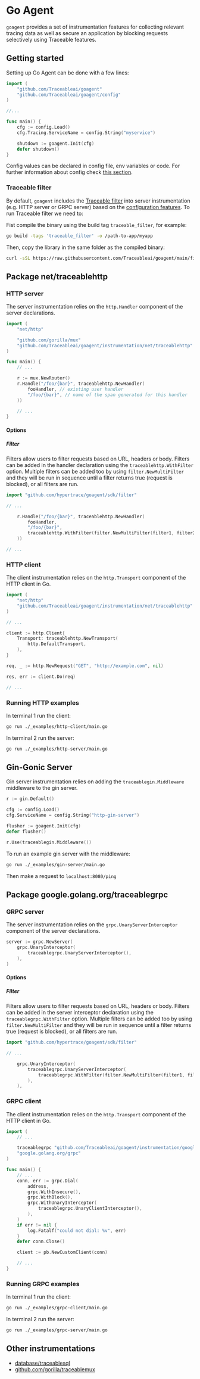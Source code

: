 # Go Agent

`goagent` provides a set of instrumentation features for collecting relevant tracing data as well as secure an application by blocking requests selectively using Traceable features.

## Getting started

Setting up Go Agent can be done with a few lines:

```go
import (
    "github.com/Traceableai/goagent"
    "github.com/Traceableai/goagent/config"
)

//...

func main() {
    cfg := config.Load()
    cfg.Tracing.ServiceName = config.String("myservice")

    shutdown := goagent.Init(cfg)
    defer shutdown()
}
```

Config values can be declared in config file, env variables or code. For further information about config check [this section](config/README.md).

### Traceable filter

By default, `goagent` includes the [Traceable filter](./filter/traceable) into server instrumentation (e.g. HTTP server or GRPC server)
based on the [configuration features](https://github.com/Traceableai/agent-config/blob/main/proto/ai/traceable/agent/config/v1/config.proto#L29).
To run Traceable filter we need to:

Fist compile the binary using the build tag `traceable_filter`, for example:

```bash
go build -tags 'traceable_filter' -o /path-to-app/myapp
```

Then, copy the library in the same folder as the compiled binary:

```bash
curl -sSL https://raw.githubusercontent.com/Traceableai/goagent/main/filter/traceable/copy-library.sh | bash -s -- /path-to-app
```

## Package net/traceablehttp

### HTTP server

The server instrumentation relies on the `http.Handler` component of the server declarations.

```go
import (
    "net/http"

    "github.com/gorilla/mux"
    "github.com/Traceableai/goagent/instrumentation/net/traceablehttp"
)

func main() {
    // ...

    r := mux.NewRouter()
    r.Handle("/foo/{bar}", traceablehttp.NewHandler(
        fooHandler, // existing user handler
        "/foo/{bar}", // name of the span generated for this handler
    ))

    // ...
}
```

#### Options

##### Filter

Filters allow users to filter requests based on URL, headers or body. Filters can be added in the handler declaration using the `traceablehttp.WithFilter` option. Multiple filters can be added too by using `filter.NewMultiFilter` and they will be run in sequence until a filter returns true (request is blocked), or all filters are run.

```go
import "github.com/hypertrace/goagent/sdk/filter"

// ...

    r.Handle("/foo/{bar}", traceablehttp.NewHandler(
        fooHandler,
        "/foo/{bar}",
        traceablehttp.WithFilter(filter.NewMultiFilter(filter1, filter2)),
    ))

// ...

````

### HTTP client

The client instrumentation relies on the `http.Transport` component of the HTTP client in Go.

```go
import (
    "net/http"
    "github.com/Traceableai/goagent/instrumentation/net/traceablehttp"
)

// ...

client := http.Client{
    Transport: traceablehttp.NewTransport(
        http.DefaultTransport,
    ),
}

req, _ := http.NewRequest("GET", "http://example.com", nil)

res, err := client.Do(req)

// ...
```

### Running HTTP examples

In terminal 1 run the client:

```bash
go run ./_examples/http-client/main.go
```

In terminal 2 run the server:

```bash
go run ./_examples/http-server/main.go
```

## Gin-Gonic Server

Gin server instrumentation relies on adding the `traceablegin.Middleware` middleware to the gin server.

```go
r := gin.Default()

cfg := config.Load()
cfg.ServiceName = config.String("http-gin-server")

flusher := goagent.Init(cfg)
defer flusher()

r.Use(traceablegin.Middleware())
```

To run an example gin server with the middleware:

```bash
go run ./_examples/gin-server/main.go
```

Then make a request to `localhost:8080/ping`

## Package google.golang.org/traceablegrpc

### GRPC server

The server instrumentation relies on the `grpc.UnaryServerInterceptor` component of the server declarations.

```go
server := grpc.NewServer(
    grpc.UnaryInterceptor(
        traceablegrpc.UnaryServerInterceptor(),
    ),
)
```

#### Options

##### Filter

Filters allow users to filter requests based on URL, headers or body. Filters can be added in the server interceptor declaration using the `traceablegrpc.WithFilter` option. Multiple filters can be added too by using `filter.NewMultiFilter` and they will be run in sequence until a filter returns true (request is blocked), or all filters are run.

```go
import "github.com/hypertrace/goagent/sdk/filter"

// ...

    grpc.UnaryInterceptor(
        traceablegrpc.UnaryServerInterceptor(
            traceablegrpc.WithFilter(filter.NewMultiFilter(filter1, filter2))
        ),
    ),
````

### GRPC client

The client instrumentation relies on the `http.Transport` component of the HTTP client in Go.

```go
import (
    // ...

    traceablegrpc "github.com/Traceableai/goagent/instrumentation/google.golang.org/traceablegrpc"
    "google.golang.org/grpc"
)

func main() {
    // ...
    conn, err := grpc.Dial(
        address,
        grpc.WithInsecure(),
        grpc.WithBlock(),
        grpc.WithUnaryInterceptor(
            traceablegrpc.UnaryClientInterceptor(),
        ),
    )
    if err != nil {
        log.Fatalf("could not dial: %v", err)
    }
    defer conn.Close()

    client := pb.NewCustomClient(conn)

    // ...
}
```

### Running GRPC examples

In terminal 1 run the client:

```bash
go run ./_examples/grpc-client/main.go
```

In terminal 2 run the server:

```bash
go run ./_examples/grpc-server/main.go
```

## Other instrumentations

- [database/traceablesql](instrumentation/database/traceablesql)
- [github.com/gorilla/traceablemux](instrumentation/github.com/gorilla/traceablemux)
